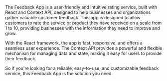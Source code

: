 The Feedback App is a user-friendly and intuitive rating service, built with React and Context API, designed to help businesses and organizations gather valuable customer feedback. This app is designed to allow customers to rate the service or product they have received on a scale from 1 to 10, providing businesses with the information they need to improve and grow.

With the React framework, the app is fast, responsive, and offers a seamless user experience. The Context API provides a powerful and flexible mechanism for managing data and state, making it easy for users to provide their feedback.

So if you're looking for a reliable, easy-to-use, and customizable feedback service, this Feedback App is the solution you need.
